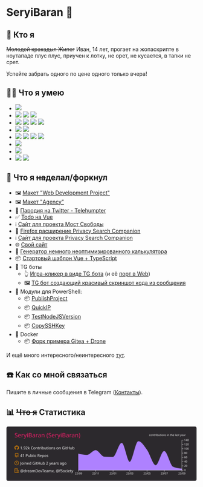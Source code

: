# SeryiBaran 🐏

## 🤔 Кто я

~~Молодой кракадыл Жипег~~ Иван, 14 лет, прогает на жопаскрипте в ноутападе плус плус, приучен к лотку, не орет, не кусается, в тапки не срет.

Успейте забрать одного по цене одного только вчера!

## 🤹‍♂️ Что я умею

- ![](https://img.shields.io/badge/-HTML-222?style=for-the-badge&logo=html5)
- ![](https://img.shields.io/badge/-CSS-222?style=for-the-badge&logo=css3) ![](https://img.shields.io/badge/-Sass\/PostCSS-222?style=for-the-badge&logo=sass) ![](https://img.shields.io/badge/-Tailwind-222?style=for-the-badge&logo=TailwindCSS)
- ![](https://img.shields.io/badge/-JavaScript-222?style=for-the-badge&logo=JavaScript) ![](https://img.shields.io/badge/-TypeScript-222?style=for-the-badge&logo=TypeScript) ![](https://img.shields.io/badge/-Vue.js-222?style=for-the-badge&logo=Vue.js) ![](https://img.shields.io/badge/-Pinia-222?style=for-the-badge&logo=Vue.js)
- ![](https://img.shields.io/badge/-ESLint-222?style=for-the-badge&logo=ESLint) ![](https://img.shields.io/badge/-Prettier-222?style=for-the-badge&logo=Prettier)
- ![](https://img.shields.io/badge/-Vite.js-222?style=for-the-badge&logo=Vite) ![](https://img.shields.io/badge/-Rollup-222?style=for-the-badge&logo=rollupdotjs) ![](https://img.shields.io/badge/-Vitest-222?style=for-the-badge&logo=Vitest) ![](https://img.shields.io/badge/-Jest-222?style=for-the-badge&logo=Jest)
- ![](https://img.shields.io/badge/-Git-222?style=for-the-badge&logo=Git)
- ![](https://img.shields.io/badge/-Astro-222?style=for-the-badge&logo=Astro)
- ![](https://img.shields.io/badge/-Расширения_\(Manifest_2\/3\)-222?style=for-the-badge&logo=TypeScript) ![](https://img.shields.io/badge/-Telegram_боты_\(GrammY.js\)-222?style=for-the-badge&logo=TypeScript)

## 💼 Что я ~~на~~делал/форкнул

- 🖼 [Макет "Web Development Project"](https://github.com/SeryiBaran/maket-web-dev-project)
- 🖼 [Макет "Agency"](https://github.com/SeryiBaran/maket-agency)
- 🐹 [Пародия на Twitter - Telehumpter](https://github.com/SeryiBaran/telehumpter)
- ✅ [Todo на Vue](https://github.com/SeryiBaran/todo-vue)
- ℹ️ [Сайт для проекта Мост Свободы](https://github.com/f5ociety/Bridge-of-Liberty)
- 🧩 [Firefox расширение Privacy Search Companion](https://github.com/SeryiBaran/Privacy-Search-Companion)
- ℹ️ [Сайт для проекта Privacy Search Companion](https://github.com/SeryiBaran/PSC-site)
- 🌐 [Свой сайт](https://github.com/SeryiBaran/seryibaran.github.io)
- 🥴 [Генератор немного неоптимизированного калькулятора](https://github.com/SeryiBaran/generated-calc)
- 📦 [Стартовый шаблон Vue + TypeScript](https://github.com/SeryiBaran/tailvue-starter)
- 🤖 TG боты
  - 👆 [Игра-кликер в виде TG бота](https://github.com/SeryiBaran/telegram-clicker) (и её [порт в Web](https://stackblitz.com/edit/vitejs-vite-ywdam5))
  - 🖼 [TG бот создающий красивый скриншот кода из сообщения](https://github.com/SeryiBaran/code-colorizer-bot)
- 🧩 Модули для PowerShell:
  - 📦 [PublishProject](https://github.com/SeryiBaran/PublishProject-PS/)
  - 📦 [QuickIP](https://github.com/SeryiBaran/QuickIP-PS/)
  - 📦 [TestNodeJSVersion](https://github.com/SeryiBaran/TestNodeJSVersion-PS/)
  - 📦 [CopySSHKey](https://github.com/SeryiBaran/CopySSHKey-PS/)
- 🐳 Docker
  - 📦 [Форк примера Gitea + Drone](https://github.com/SeryiBaran/drone-gitea-on-docker)

И ещё много интересного/неинтересного [тут](https://github.com/SeryiBaran?tab=repositories).

## ☎️ Как со мной связаться

Пишите в личные сообщения в Telegram ([Контакты](https://seryibaran.github.io/contacts)).

## 📊 ~~Что я~~ Статистика

![Статистика profile-summary-cards](https://raw.githubusercontent.com/SeryiBaran/seryibaran/master/profile-summary-card-output/monokai/0-profile-details.svg)
